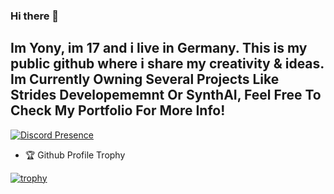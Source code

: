 ### Hi there 👋

Im Yony, im 17 and i live in Germany. This is my public github where i share my creativity & ideas.
Im Currently Owning Several Projects Like Strides Developememnt Or SynthAI, Feel Free To Check My Portfolio For More Info!
---

[![Discord Presence](https://lanyard.cnrad.dev/api/527108773123325980)](https://discord.com/users/527108773123325980)

- 🏆 Github Profile Trophy

[![trophy](https://github-profile-trophy.vercel.app/?username=y0nyy&theme=onedark)](https://github.com/ryo-ma/github-profile-trophy)
<!--
**y0nyy/y0nyy** is a ✨ _special_ ✨ repository because its `README.md` (this file) appears on your GitHub profile.

Here are some ideas to get you started:

- 🔭 I’m currently working on ...
- 🌱 I’m currently learning ...
- 👯 I’m looking to collaborate on ...
- 🤔 I’m looking for help with ...
- 💬 Ask me about ...
- 📫 How to reach me: ...
- 😄 Pronouns: ...
- ⚡ Fun fact: ...
-->
